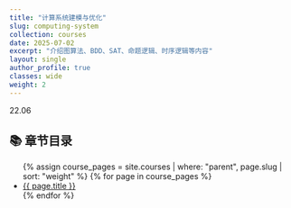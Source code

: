 ```yaml
---
title: "计算系统建模与优化"
slug: computing-system
collection: courses
date: 2025-07-02
excerpt: "介绍图算法、BDD、SAT、命题逻辑、时序逻辑等内容"
layout: single
author_profile: true
classes: wide
weight: 2
---
```

22.06
## 📚 章节目录

<ul>
  {% assign course_pages = site.courses | where: "parent", page.slug | sort: "weight" %}
  {% for page in course_pages %}
    <li><a href="{{ page.url }}">{{ page.title }}</a></li>
  {% endfor %}
</ul>
